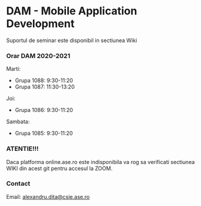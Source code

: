 # DAM - Mobile Application Development 

Suportul de seminar este disponibil in sectiunea Wiki

### Orar DAM 2020-2021
Marti:
* Grupa 1088: 9:30-11:20
* Grupa 1087: 11:30-13:20

Joi:
* Grupa 1086: 9:30-11:20

Sambata:
* Grupa 1085: 9:30-11:20


### ATENTIE!!! 
Daca platforma online.ase.ro este indisponibila va rog sa verificati sectiunea WIKI din acest git pentru accesul la ZOOM.

### Contact 
Email: alexandru.dita@csie.ase.ro
